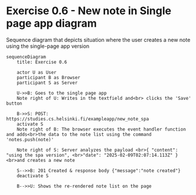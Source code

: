 # Exercise 0.6 - New note in Single page app diagram
Sequence diagram that depicts situation where the user creates a new note using the single-page app version

```mermaid
sequenceDiagram
    title: Exercise 0.6
    
    actor U as User
    participant B as Browser
    participant S as Server

    U->>B: Goes to the single page app
    Note right of U: Writes in the textfield and<br> clicks the 'Save' button

    B->>S: POST: https://studies.cs.helsinki.fi/exampleapp/new_note_spa
    activate S
    Note right of B: The browser executes the event handler function and adds<br>the data to the note list using the command 'notes.push(note)'

    Note right of S: Server analyzes the payload <br>{ "content": "using the spa version", <br>"date": "2025-02-09T02:07:14.113Z" } <br>and creates a new note

    S-->>B: 201 Created & response body {"message":"note created"}
    deactivate S

    B-->>U: Shows the re-rendered note list on the page

```